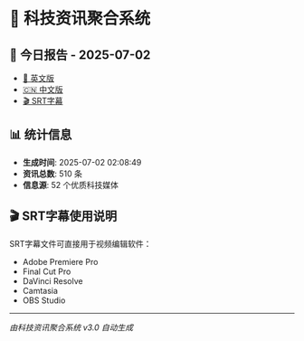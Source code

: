 # 📰 科技资讯聚合系统

## 🔗 今日报告 - 2025-07-02

- [📄 英文版](output/tech_news_english_2025-07-02.md)
- [🇨🇳 中文版](output/tech_news_chinese_2025-07-02.md)
- [🎬 SRT字幕](output/tech_news_subtitles_2025-07-02.srt)

## 📊 统计信息

- **生成时间**: 2025-07-02 02:08:49
- **资讯总数**: 510 条
- **信息源**: 52 个优质科技媒体

## 🎬 SRT字幕使用说明

SRT字幕文件可直接用于视频编辑软件：
- Adobe Premiere Pro
- Final Cut Pro
- DaVinci Resolve
- Camtasia
- OBS Studio

---
*由科技资讯聚合系统 v3.0 自动生成*

